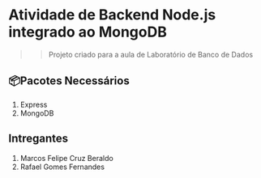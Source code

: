 # Atividade de Backend Node.js integrado ao MongoDB
>> Projeto criado para a aula de Laboratório de Banco de Dados

## 📦Pacotes Necessários
1. Express
2. MongoDB

## Intregantes
1. Marcos Felipe Cruz Beraldo
2. Rafael Gomes Fernandes